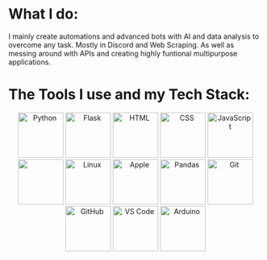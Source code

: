 <link rel="stylesheet" type="text/css" href=""https://raw.githubusercontent.com/USERNAME/REPO-NAME/main/style.css"">

# **What I do:**

I mainly create automations and advanced bots with AI and data analysis to overcome any task. Mostly in Discord and Web Scraping. As well as messing around with APIs and creating highly funtional multipurpose applications.

# **The Tools I use and my Tech Stack:**

<div class='bg-color'>
  <p align="center">
    <img src="https://cdn.jsdelivr.net/npm/devicon/icons/python/python-original.svg" alt="Python" width="90" height="90">
    <img src="https://cdn.jsdelivr.net/npm/devicon/icons/flask/flask-original.svg" alt="Flask" width="90" height="90">
    <img src="https://cdn.jsdelivr.net/npm/devicon/icons/html5/html5-original.svg" alt="HTML" width="90" height="90">
    <img src="https://cdn.jsdelivr.net/npm/devicon/icons/css3/css3-original.svg" alt="CSS" width="90" height="90">
    <img src="https://cdn.jsdelivr.net/npm/devicon/icons/javascript/javascript-original.svg" alt="JavaScript" width="90" height="90">
    <img src="https://cdn.jsdelivr.net/gh/devicons/devicon/icons/bootstrap/bootstrap-original.svg" width="90" height="90"/>        
    <img src="https://cdn.jsdelivr.net/npm/devicon/icons/linux/linux-original.svg" alt="Linux" width="90" height="90">
    <img src="https://cdn.jsdelivr.net/npm/devicon/icons/apple/apple-original.svg" alt="Apple" width="90" height="90">
    <img src="https://cdn.jsdelivr.net/npm/devicon/icons/pandas/pandas-original.svg" alt="Pandas" width="90" height="90">
    <img src="https://cdn.jsdelivr.net/npm/devicon/icons/git/git-original.svg" alt="Git" width="90" height="90">
    <img src="https://cdn.jsdelivr.net/npm/devicon/icons/github/github-original.svg" alt="GitHub" width="90" height="90">
    <img src="https://cdn.jsdelivr.net/gh/devicons/devicon/icons/vscode/vscode-original.svg" alt="VS Code" width="90" height="90"/>        
    <img src="https://cdn.jsdelivr.net/npm/devicon/icons/arduino/arduino-original-wordmark.svg" alt="Arduino" width="90" height="90">
  </p>
</div>
